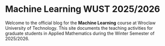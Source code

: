 # Machine Learning WUST 2025/2026

Welcome to the official blog for the **Machine Learning** course at Wroclaw University of Technology.
This site documents the teaching activities for graduate students in Applied Mathematics during the Winter Semester of 2025/2026.
